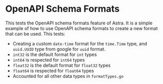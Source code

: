# OpenAPI Schema Formats
This tests the OpenAPI schema formats feature of Astra. It is a simple example of how to use OpenAPI schema formats to create a new format that can be used. This tests:
- Creating a custom `date-time` format for the `time.Time` type, and `uuid.UUID` type from google for `uuid` format.
- `int32` is the default format for `int` types
- `int64` is respected for `int64` types
- `float32` is the default format for `float32` types
- `float64` is respected for `float64` types
- Accounted for all other data types in `formatTypes.go`
